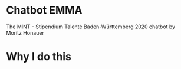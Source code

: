 # Chatbot EMMA
The MINT - Stipendium Talente Baden-Württemberg 2020 chatbot by Moritz Honauer


# Why I do this

